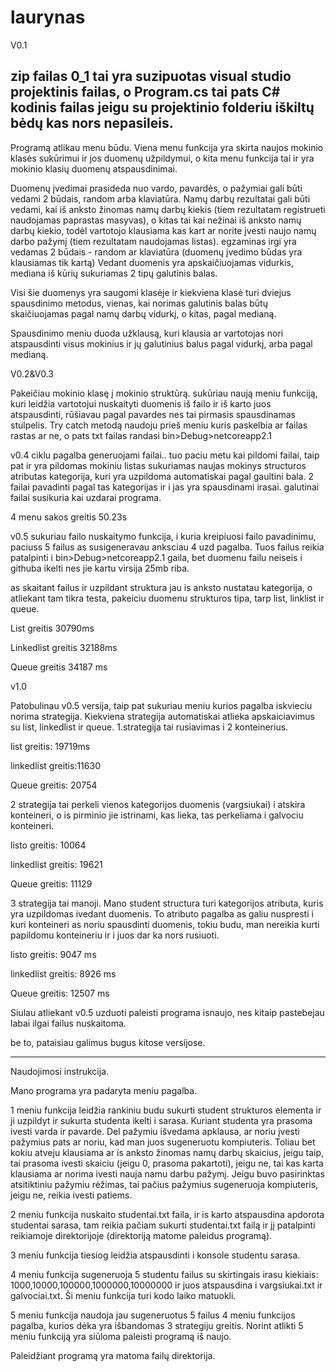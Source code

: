 # laurynas
V0.1


zip failas 0_1 tai yra suzipuotas visual studio projektinis failas, o Program.cs tai pats C# kodinis failas jeigu su projektinio folderiu iškiltų bėdų kas nors nepasileis.
---------------------------------
Programą atlikau menu būdu. Viena menu funkcija yra skirta naujos mokinio klasės sukūrimui ir jos duomenų užpildymui, 
o kita menu funkcija tai ir yra mokinio klasių duomenų atspausdinimai.

Duomenų įvedimai prasideda nuo vardo, pavardės, o pažymiai gali būti vedami 2 būdais, random arba klaviatūra.
Namų darbų rezultatai gali būti vedami, kai iš anksto žinomas namų darbų kiekis (tiem rezultatam registrueti naudojamas paprastas masyvas),
o kitas tai kai nežinai iš anksto namų darbų kiekio, todėl vartotojo klausiama kas kart ar norite įvesti naujo namų darbo pažymį (tiem rezultatam naudojamas listas).
egzaminas irgi yra vedamas 2 būdais - random ar klaviatūra (duomenų įvedimo būdas yra klausiamas tik kartą)
Vedant duomenis yra apskaičiuojamas vidurkis, mediana iš kūrių sukuriamas 2 tipų galutinis balas.

Visi šie duomenys yra saugomi klasėje ir kiekviena klasė turi dviejus spausdinimo metodus, 
vienas, kai norimas galutinis balas būtų skaičiuojamas pagal namų darbų vidurkį, o kitas, pagal medianą.

Spausdinimo meniu duoda užklausą, kuri klausia ar vartotojas nori atspausdinti visus mokinius ir jų galutinius balus pagal vidurkį, arba pagal medianą.

V0.2&V0.3

Pakeičiau mokinio klasę į mokinio struktūrą. sukūriau naują meniu funkciją, kuri leidžia vartotojui nuskaityti duomenis iš failo ir iš karto juos atspausdinti, rūšiavau pagal pavardes nes tai pirmasis spausdinamas stulpelis. Try catch metodą naudoju prieš meniu kuris paskelbia ar failas rastas ar ne, o pats txt failas randasi bin>Debug>netcoreapp2.1

v0.4
ciklu pagalba generuojami failai..
tuo paciu metu kai pildomi failai, taip pat ir yra pildomas mokiniu listas
sukuriamas naujas mokinys structuros atributas kategorija, kuri yra uzpildoma automatiskai pagal gaultini bala.
2 failai pavadinti pagal tas kategorijas ir i jas yra spausdinami irasai.
galutinai failai susikuria kai uzdarai programa.

4 menu sakos greitis 50.23s

v0.5
sukuriau failo nuskaitymo funkcija, i kuria kreipiuosi failo pavadinimu, paciuss 5 failus as susigeneravau anksciau 4 uzd pagalba.
Tuos failus reikia patalpinti i bin>Debug>netcoreapp2.1
gaila, bet duomenu failu neiseis i githuba ikelti nes jie kartu virsija 25mb riba.

as skaitant failus ir uzpildant struktura jau is anksto nustatau kategorija, o atliekant tam tikra testa, pakeiciu duomenu strukturos tipa, tarp list, linklist ir queue.

List greitis 30790ms

Linkedlist greitis 32188ms

Queue greitis 34187 ms

v1.0

Patobulinau v0.5 versija, taip pat sukuriau meniu kurios pagalba iskvieciu norima strategija.
Kiekviena strategija automatiskai atlieka apskaiciavimus su list, linkedlist ir queue.
1.strategija tai rusiavimas i 2 konteinerius.

list greitis: 19719ms

linkedlist greitis:11630

Queue greitis: 20754

2 strategija tai perkeli vienos kategorijos duomenis (vargsiukai) i atskira konteineri, o is pirminio jie istrinami, kas lieka, tas perkeliama i galvociu konteineri.

listo greitis: 10064

linkedlist greitis: 19621

Queue greitis: 11129

3 strategija tai manoji. Mano student structura turi kategorijos atributa, kuris yra uzpildomas ivedant duomenis. To atributo pagalba as galiu nuspresti i kuri konteineri as noriu spausdinti duomenis, tokiu budu, man nereikia kurti papildomu konteineriu ir i juos dar ka nors rusiuoti. 

listo greitis: 9047 ms

linkedlist greitis: 8926 ms

Queue greitis: 12507 ms

Siulau atliekant v0.5 uzduoti paleisti programa isnaujo, nes kitaip pastebejau labai ilgai failus nuskaitoma.

be to, pataisiau galimus bugus kitose versijose.

----
Naudojimosi instrukcija.

Mano programa yra padaryta meniu pagalba.

1 meniu funkcija leidžia rankiniu budu sukurti student strukturos elementa ir ji uzpildyt ir sukurta studenta ikelti i sarasa.
Kuriant studenta yra prasoma ivesti varda ir pavarde.
Del pažymiu išvedama apklausa, ar noriu įvesti pažymius pats ar noriu, kad man juos sugeneruotu kompiuteris.
Toliau bet kokiu atveju klausiama ar is anksto žinomas namų darbų skaicius, jeigu taip, tai prasoma ivesti skaiciu (jeigu 0, prasoma pakartoti), jeigu ne, tai kas karta klausiama ar norima ivesti nauja namu darbu pažymį.
Jeigu buvo pasirinktas atsitiktiniu pažymiu rėžimas, tai pačius pažymius sugeneruoja kompiuteris, jeigu ne, reikia ivesti patiems.

2 meniu funkcija nuskaito studentai.txt faila, ir is karto atspausdina apdorota studentai sarasa, tam reikia pačiam sukurti studentai.txt failą ir jį patalpinti reikiamoje direktorijoje (direktoriją matome paleidus programą).

3 meniu funkcija tiesiog leidžia atspausdinti i konsole studentu sarasa.

4 meniu funkcija sugeneruoja 5 studentu failus su skirtingais irasu kiekiais: 1000,10000,100000,1000000,10000000 ir juos atspausdina i vargsiukai.txt ir galvociai.txt. Ši meniu funkcija turi kodo laiko matuokli.

5 meniu funkcija naudoja jau sugeneruotus 5 failus 4 meniu funkcijos pagalba, kurios dėka yra išbandomas 3 strategiju greitis.
Norint atlikti 5 meniu funkciją yra siūloma paleisti programą iš naujo.

Paleidžiant programą yra matoma failų direktorija.
